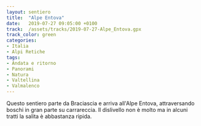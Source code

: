 ```yaml
---
layout: sentiero
title:  "Alpe Entova"
date:   2019-07-27 09:05:00 +0100
track:  /assets/tracks/2019-07-27-Alpe_Entova.gpx
track_color: green
categories:
- Italia
- Alpi Retiche
tags:
- Andata e ritorno
- Panorami
- Natura
- Valtellina
- Valmalenco
---
```


Questo sentiero parte da Braciascia e arriva all'Alpe Entova, attraversando boschi in gran parte su carrareccia. Il dislivello non è molto ma in alcuni tratti la salita è abbastanza ripida. 